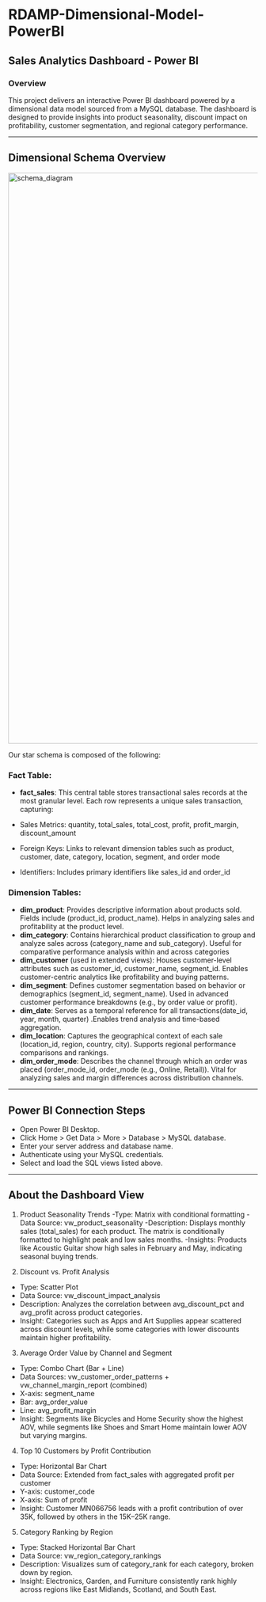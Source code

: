 # RDAMP-Dimensional-Model-PowerBI

## Sales Analytics Dashboard - Power BI

### Overview

This project delivers an interactive Power BI dashboard powered by a dimensional data model sourced from a MySQL database. The dashboard is designed to provide insights into product seasonality, discount impact on profitability, customer segmentation, and regional category performance.

---

## Dimensional Schema Overview

<img width="1486" height="1154" alt="schema_diagram" src="https://github.com/user-attachments/assets/536c8162-6522-4556-812b-62ff7d454c02" />

Our star schema is composed of the following:

### Fact Table:
- **fact_sales**: This central table stores transactional sales records at the most granular level. Each row represents a unique sales transaction, capturing:

- Sales Metrics: quantity, total_sales, total_cost, profit, profit_margin, discount_amount
- Foreign Keys: Links to relevant dimension tables such as product, customer, date, category, location, segment, and order mode
- Identifiers: Includes primary identifiers like sales_id and order_id

### Dimension Tables:
- **dim_product**:
Provides descriptive information about products sold. Fields include
(product_id, product_name). 
Helps in analyzing sales and profitability at the product level.
- **dim_category**:
Contains hierarchical product classification to group and analyze sales across (category_name and sub_category). Useful for comparative performance analysis within and across categories
- **dim_customer** (used in extended views): Houses customer-level attributes such as customer_id, customer_name, segment_id. Enables customer-centric analytics like profitability and buying patterns.
- **dim_segment**: Defines customer segmentation based on behavior or demographics (segment_id, segment_name). Used in advanced customer performance breakdowns (e.g., by order value or profit).
- **dim_date**: Serves as a temporal reference for all transactions(date_id, year, month, quarter) .Enables trend analysis and time-based aggregation.
- **dim_location**: Captures the geographical context of each sale (location_id, region, country, city). Supports regional performance comparisons and rankings.
- **dim_order_mode**: Describes the channel through which an order was placed (order_mode_id, order_mode (e.g., Online, Retail)). Vital for analyzing sales and margin differences across distribution channels.

---

## Power BI Connection Steps

- Open Power BI Desktop.
- Click Home > Get Data > More > Database > MySQL database.
- Enter your server address and database name.
- Authenticate using your MySQL credentials.
- Select and load the SQL views listed above.

---

## About the Dashboard View


1. Product Seasonality Trends
-Type: Matrix with conditional formatting
-Data Source: vw_product_seasonality
-Description: Displays monthly sales (total_sales) for each product. The matrix is conditionally formatted to highlight peak and low sales months.
-Insights: Products like Acoustic Guitar show high sales in February and May, indicating seasonal buying trends.

2. Discount vs. Profit Analysis
- Type: Scatter Plot
- Data Source: vw_discount_impact_analysis
- Description: Analyzes the correlation between avg_discount_pct and avg_profit across product categories.
- Insight: Categories such as Apps and Art Supplies appear scattered across discount levels, while some categories with lower discounts maintain higher profitability.

3. Average Order Value by Channel and Segment
- Type: Combo Chart (Bar + Line)
- Data Sources: vw_customer_order_patterns + vw_channel_margin_report (combined)
- X-axis: segment_name
- Bar: avg_order_value
- Line: avg_profit_margin
- Insight: Segments like Bicycles and Home Security show the highest AOV, while segments like Shoes and Smart Home maintain lower AOV but varying margins.

4. Top 10 Customers by Profit Contribution
- Type: Horizontal Bar Chart
- Data Source: Extended from fact_sales with aggregated profit per customer
- Y-axis: customer_code
- X-axis: Sum of profit
- Insight: Customer MN066756 leads with a profit contribution of over 35K, followed by others in the 15K–25K range.

5. Category Ranking by Region
- Type: Stacked Horizontal Bar Chart
- Data Source: vw_region_category_rankings
- Description: Visualizes sum of category_rank for each category, broken down by region.
- Insight: Electronics, Garden, and Furniture consistently rank highly across regions like East Midlands, Scotland, and South East.
